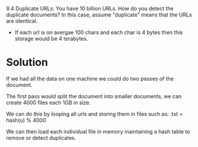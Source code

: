 9.4 Duplicate URLs: You have 10 billion URLs. How do you detect the duplicate documents? In this 
case, assume "duplicate" means that the URLs are identical.

- If each url is on avergae 100 chars and each char is 4 bytes then this storage would be 4 terabytes.

# Solution
If we had all the data on one machine we could do two passes of the document.

The first pass would split the document into smaller documents, we can create 4000 files each 1GB in size.

We can do this by looping all urls and storing them in files such as:
<x>.txt = hash(u) % 4000

We can then load each individual file in memory maintaining a hash table to remove or detect duplicates.